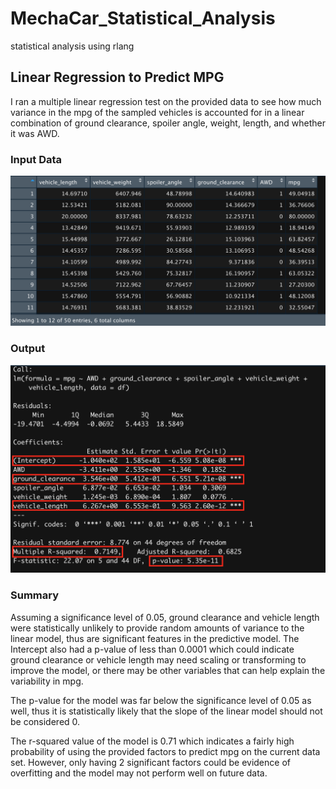 # MechaCar_Statistical_Analysis
statistical analysis using rlang

## Linear Regression to Predict MPG

I ran a multiple linear regression test on the provided data to see how much variance in the mpg of the sampled vehicles is accounted for in a linear combination of ground clearance, spoiler angle, weight, length, and whether it was AWD.

### Input Data
![mpg data](Resources/mpg_dataframe.png)

### Output
![mpg data](Resources/linear_regression_output.png)

### Summary
Assuming a significance level of 0.05, ground clearance and vehicle length were statistically unlikely to provide random amounts of variance to the linear model, thus are significant features in the predictive model. The Intercept also had a p-value of less than 0.0001 which could indicate ground clearance or vehicle length may need scaling or transforming to improve the model, or there may be other variables that can help explain the variability in mpg.

The p-value for the model was far below the significance level of 0.05 as well, thus it is statistically likely that the slope of the linear model should not be considered 0.

The r-squared value of the model is 0.71 which indicates a fairly high probability of using the provided factors to predict mpg on the current data set. However, only having 2 significant factors could be evidence of overfitting and the model may not perform well on future data.






